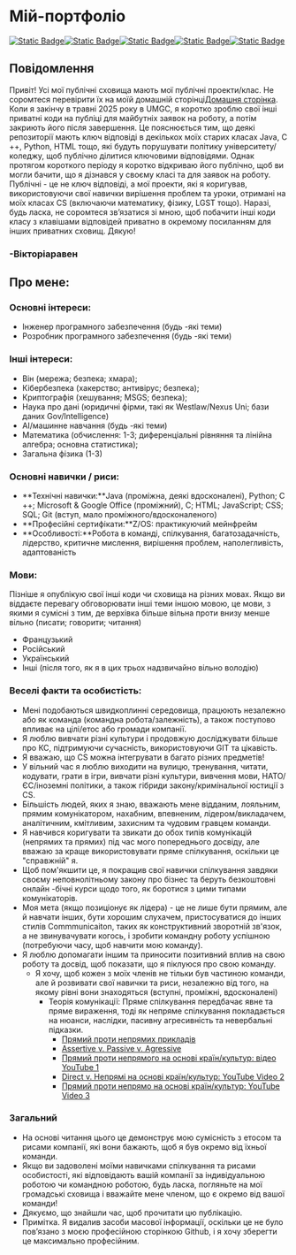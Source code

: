 # Мій-портфоліо

[![Static Badge](https://img.shields.io/badge/Language-French-blue)](https://github.com/VictoriaRaven/My-Portfolio/blob/main/README.fr.md)[![Static Badge](https://img.shields.io/badge/Language-Spanish-orange)](https://github.com/VictoriaRaven/My-Portfolio/blob/main/README.es.md)[![Static Badge](https://img.shields.io/badge/Language-Russian-red)](https://github.com/VictoriaRaven/My-Portfolio/blob/main/README.ru.md)[![Static Badge](https://img.shields.io/badge/Language-Ukrainian-yellow)](https://github.com/VictoriaRaven/My-Portfolio/blob/main/README.uk.md)[![Static Badge](https://img.shields.io/badge/Language-Dutch-green)](https://github.com/VictoriaRaven/My-Portfolio/blob/main/README.nl.md)

## Повідомлення

Привіт! Усі мої публічні сховища мають мої публічні проекти/клас. Не соромтеся перевірити їх на моїй домашній сторінці[Домашня сторінка](https://github.com/VictoriaRaven?tab=repositories). Коли я закінчу в травні 2025 року в UMGC, я коротко зроблю свої інші приватні коди на публіці для майбутніх заявок на роботу, а потім закриють його після завершення. Це пояснюється тим, що деякі репозиторії мають ключ відповіді в декількох моїх старих класах Java, C ++, Python, HTML тощо, які будуть порушувати політику університету/коледжу, щоб публічно ділитися ключовими відповідями. Однак протягом короткого періоду я коротко відкриваю його публічно, щоб ви могли бачити, що я дізнався у своєму класі та для заявок на роботу. Публічні - це не ключ відповіді, а мої проекти, які я коригував, використовуючи свої навички вирішення проблем та уроки, отримані на моїх класах CS (включаючи математику, фізику, LGST тощо). Наразі, будь ласка, не соромтеся зв’язатися зі мною, щоб побачити інші коди класу з клавішами відповідей приватно в окремому посиланням для інших приватних сховищ. Дякую!

### -Вікторіаравен

## Про мене:

### Основні інтереси:

-   Інженер програмного забезпечення (будь -які теми)
-   Розробник програмного забезпечення (будь -які теми)

### Інші інтереси:

-   Він (мережа; безпека; хмара);
-   Кібербезпека (хакерство; антивірус; безпека);
-   Криптографія (хешування; MSGS; безпека);
-   Наука про дані (юридичні фірми, такі як Westlaw/Nexus Uni; бази даних Gov/Intelligence)
-   AI/машинне навчання (будь -які теми)
-   Математика (обчислення: 1-3; диференціальні рівняння та лінійна алгебра; основна статистика);
-   Загальна фізика (1-3)

### Основні навички / риси:

-   **Технічні навички:**Java (проміжна, деякі вдосконалені), Python; C ++; Microsoft & Google Office (проміжний), C; HTML; JavaScript;
    CSS; SQL; Git (вступ, мало проміжного/вдосконаленого)
-   **Професійні сертифікати:**Z/OS: практикуючий мейнфрейм
-   **Особливості:**Робота в команді, спілкування, багатозадачність, лідерство, критичне мислення, вирішення проблем, наполегливість, адаптованість

### Мови:

Пізніше я опублікую свої інші коди чи сховища на різних мовах. Якщо ви віддаєте перевагу обговорювати інші теми іншою мовою, це мови, з якими я сумісні з тим, де верхівка більше вільна проти внизу менше вільно (писати; говорити; читання)

-   Французький
-   Російський
-   Український
-   Інші (після того, як я в цих трьох надзвичайно вільно володію)

### Веселі факти та особистість:

-   Мені подобаються швидкоплинні середовища, працюють незалежно або як команда (командна робота/залежність), а також поступово впливає на цілі/етос або громади компанії.
-   Я люблю вивчати різні культури і продовжую досліджувати більше про КС, підтримуючи сучасність, використовуючи GIT та цікавість.
-   Я вважаю, що CS можна інтегрувати в багато різних предметів!
-   У вільний час я люблю виходити на вулицю, тренування, читати, кодувати, грати в ігри, вивчати різні культури, вивчення мови, НАТО/ЄС/іноземні політики, а також гібриди закону/кримінальної юстиції з CS.
-   Більшість людей, яких я знаю, вважають мене відданим, лояльним, прямим комунікатором, нахабним, впевненим, лідером/викладачем, аналітичним, кмітливим, захисним та чудовим гравцем команди.
-   Я навчився коригувати та звикати до обох типів комунікацій (непрямих та прямих) під час мого попереднього досвіду, але вважаю за краще використовувати пряме спілкування, оскільки це "справжній" я.
-   Щоб пом'якшити це, я покращив свої навички спілкування завдяки своєму неповнолітньому закону про бізнес та беруть безкоштовні онлайн -бічні курси щодо того, як боротися з цими типами комунікаторів.
-   Моя мета (якщо позиціонує як лідера) - це не лише бути прямим, але й навчати інших, бути хорошим слухачем, пристосуватися до інших стилів Commmunicaiton, таких як конструктивний зворотній зв'язок, а не звинувачувати когось, і зробити командну роботу успішною (потребуючи часу, щоб навчити мою команду).
-   Я люблю допомагати іншим та приносити позитивний вплив на свою роботу та досвід, щоб показати, що я піклуюся про свою команду.
    -   Я хочу, щоб кожен з моїх членів не тільки був частиною команди, але й розвивати свої навички та риси, незалежно від того, на якому рівні вони знаходяться (вступні, проміжні, вдосконалені)
        -   Теорія комунікації: Пряме спілкування передбачає явне та пряме вираження, тоді як непряме спілкування покладається на нюанси, наслідки, пасивну агресивність та невербальні підказки.
            -   [Прямий проти непрямих прикладів](https://www.indeed.com/career-advice/career-development/direct-communication)
            -   [Assertive v. Passive v. Agressive](https://youtu.be/KmrokQdsjTA?feature=shared)
            -   [Прямий проти непрямого на основі країн/культур: відео YouTube 1](https://youtu.be/0W9iLrfyq20?si=9dHIS2LGlFsGASew)
            -   [Direct v. Непрямі на основі країн/культур: YouTube Video 2](https://youtu.be/ZjwiX6KNAHE?feature=shared&t=229)
            -   [Прямий проти непрямо на основі країн/культур: YouTube Video 3](https://youtu.be/qKViQSnW-UA?si=fBhuKTvSY6Wy9VXX)

### Загальний

-   На основі читання цього це демонструє мою сумісність з етосом та рисами компанії, які вони бажають, щоб я був окремо від їхньої команди.
-   Якщо ви задоволені моїми навичками спілкування та рисами особистості, які відповідають вашій компанії за індивідуальною роботою чи командною роботою, будь ласка, погляньте на мої громадські сховища і вважайте мене членом, що є окремо від вашої команди!
-   Дякуємо, що знайшли час, щоб прочитати цю публікацію.
-   Примітка. Я видалив засоби масової інформації, оскільки це не було пов’язано з моєю професійною сторінкою Github, і я хочу зберегти це максимально професійним.
